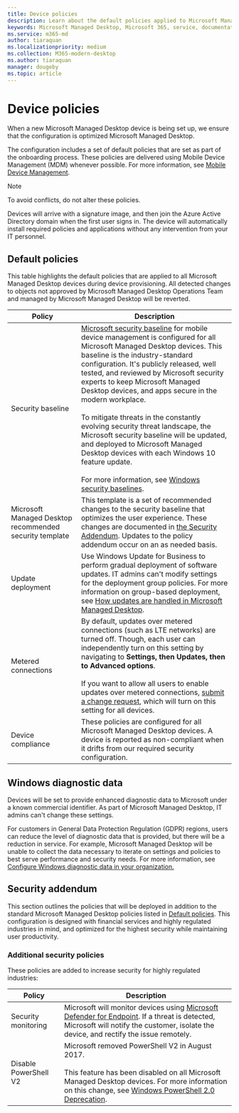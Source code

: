 ```yaml
---
title: Device policies 
description: Learn about the default policies applied to Microsoft Managed Desktop devices.
keywords: Microsoft Managed Desktop, Microsoft 365, service, documentation
ms.service: m365-md
author: tiaraquan
ms.localizationpriority: medium
ms.collection: M365-modern-desktop
ms.author: tiaraquan
manager: dougeby
ms.topic: article
---
```


# Device policies

<!--This topic is the target for a "Learn more" link in the Enterprise Agreement (aka.ms/dev-config); do not delete.-->

<!-- Device configuration and Security Addendum-->

When a new Microsoft Managed Desktop device is being set up, we ensure that the configuration is optimized Microsoft Managed Desktop.

The configuration includes a set of default policies that are set as part of the onboarding process. These policies are delivered using Mobile Device Management (MDM) whenever possible. For more information, see [Mobile Device Management](/windows/client-management/mdm/).

>[!NOTE]
>To avoid conflicts, do not alter these policies.

Devices will arrive with a signature image, and then join the Azure Active Directory domain when the first user signs in. The device will automatically install required policies and applications without any intervention from your IT personnel.

## Default policies

This table highlights the default policies that are applied to all Microsoft Managed Desktop devices during device provisioning. All detected changes to objects not approved by Microsoft Managed Desktop Operations Team and managed by Microsoft Managed Desktop will be reverted.

| Policy | Description
| ----- | ----- |
| Security baseline | [Microsoft security baseline](/windows/device-security/windows-security-baselines) for mobile device management is configured for all Microsoft Managed Desktop devices. This baseline is the industry-standard configuration. It's publicly released, well tested, and reviewed by Microsoft security experts to keep Microsoft Managed Desktop devices, and apps secure in the modern workplace. <br><br>To mitigate threats in the constantly evolving security threat landscape, the Microsoft security baseline will be updated, and deployed to Microsoft Managed Desktop devices with each Windows 10 feature update.<br><br>For more information, see [Windows security baselines](/windows/security/threat-protection/windows-security-baselines).
| Microsoft Managed Desktop recommended security template | This template is a set of recommended changes to the security baseline that optimizes the user experience. These changes are documented in [the Security Addendum](#security-addendum). Updates to the policy addendum occur on an as needed basis.  
| Update deployment | Use Windows Update for Business to perform gradual deployment of software updates. IT admins can't modify settings for the deployment group policies. For more information on group-based deployment, see [How updates are handled in Microsoft Managed Desktop](../operate/updates.md).
| Metered connections | By default, updates over metered connections (such as LTE networks) are turned off. Though, each user can independently turn on this setting by navigating to **Settings, then Updates, then to Advanced options**. <br><br>If you want to allow all users to enable updates over metered connections, [submit a change request](../operate/support-request.md), which will turn on this setting for all devices.
| Device compliance | These policies are configured for all Microsoft Managed Desktop devices. A device is reported as non-compliant when it drifts from our required security configuration.

## Windows diagnostic data

 Devices will be set to provide enhanced diagnostic data to Microsoft under a known commercial identifier. As part of Microsoft Managed Desktop, IT admins can't change these settings.

For customers in General Data Protection Regulation (GDPR) regions, users can reduce the level of diagnostic data that is provided, but there will be a reduction in service. For example, Microsoft Managed Desktop will be unable to collect the data necessary to iterate on settings and policies to best serve performance and security needs. For more information, see [Configure Windows diagnostic data in your organization.](/windows/privacy/configure-windows-diagnostic-data-in-your-organization#enhanced-level)

## Security addendum

 This section outlines the policies that will be deployed in addition to the standard Microsoft Managed Desktop policies listed in [Default policies](#default-policies). This configuration is designed with financial services and highly regulated industries in mind, and optimized for the highest security while maintaining user productivity.

### Additional security policies

 These policies are added to increase security for highly regulated industries:

| Policy | Description |
| ----- | ----- |
|Security monitoring | Microsoft will monitor devices using [Microsoft Defender for Endpoint](/windows/security/threat-protection/windows-defender-atp/windows-defender-advanced-threat-protection). If a threat is detected, Microsoft will notify the customer, isolate the device, and rectify the issue remotely. |
 | Disable PowerShell V2 | Microsoft removed PowerShell V2 in August 2017.<br><br>This feature has been disabled on all Microsoft Managed Desktop devices. For more information on this change, see [Windows PowerShell 2.0 Deprecation](https://devblogs.microsoft.com/powershell/windows-powershell-2-0-deprecation/). |
